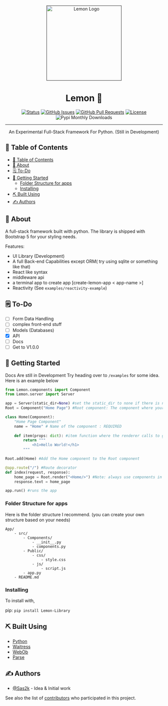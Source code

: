 <p align="center">
  <a href="" rel="noopener">
 <img width=240px height=240px src="https://emojipedia-us.s3.dualstack.us-west-1.amazonaws.com/thumbs/120/twitter/322/lemon_1f34b.png" alt="Lemon Logo"></a>
</p>

<h1 align="center">Lemon &#127819;</h3>

<div align="center">

[![Status](https://img.shields.io/badge/status-active-success.svg)]()
[![GitHub Issues](https://img.shields.io/github/issues/Sas2k/Lemon.svg)](https://github.com/kylelobo/The-Documentation-Compendium/issues)
[![GitHub Pull Requests](https://img.shields.io/github/issues-pr/Sas2k/Lemon.svg)](https://github.com/kylelobo/The-Documentation-Compendium/pulls)
[![License](https://img.shields.io/badge/license-MIT-blue.svg)](/LICENSE)
![Pypi Monthly Downloads](https://img.shields.io/pypi/dm/Lemon-Library.svg)

</div>

---

<p align="center"> An Experimental Full-Stack Framework For Python. (Still in Development)
    <br> 
</p>

## 📝 Table of Contents

- [📝 Table of Contents](#-table-of-contents)
- [🧐 About <a name = "about"></a>](#-about-)
- [🗒 To-Do <a name = "To-Do"></a>](#-to-do-)
- [🏁 Getting Started <a name = "getting_started"></a>](#-getting-started-)
  - [Folder Structure for apps](#folder-structure-for-apps)
  - [Installing](#installing)
- [⛏️ Built Using <a name = "built_using"></a>](#️-built-using-)
- [✍️ Authors <a name = "authors"></a>](#️-authors-)

## 🧐 About <a name = "about"></a>

A full-stack framework built with python. The library is shipped with Bootstrap 5 for your styling needs.

Features:
- UI Library (Development)
- A full Back-end Capabilities except ORM( try using sqlite or something like that)
- React like syntax
- middleware api
- a terminal app to create app [create-lemon-app < app-name >]
- Reactivity (See `examples/reactivity-example`)

## 🗒 To-Do <a name = "To-Do"></a>

- [ ] Form Data Handling
- [ ] complex front-end stuff
- [ ] Models (Databases)
- [x] API
- [ ] Docs
- [ ] Get to V1.0.0

## 🏁 Getting Started <a name = "getting_started"></a>

Docs Are still in Development Try heading over to `/examples` for some idea.
Here is an example below

```python
from Lemon.components import Component
from Lemon.server import Server

app = Server(static_dir=None) #set the static_dir to none if there is no .css or .js files =The Default Folder for static is public=
Root = Component("Home Page") #Root component: The component where your other components are rendered: The name inside is the name displayed on the tab

class Home(Component):
    "Home Page Component"
    name = "Home" # Name of the component : REQUIRED
    
    def item(props: dict): #item function where the renderer calls to get your html and other code
        return """
            <h1>Hello World!</h1>
        """

Root.add(Home) #Add the Home component to the Root component

@app.route("/") #Route decorator
def index(request, response):
    home_page = Root.render("<Home/>") #Note: always use components in Root.render never HTML
    response.text = home_page

app.run() #runs the app
```

### Folder Structure for apps

Here is the folder structure I recommend.
(you can create your own structure based on your needs)
```
App/
    - src/
        - Components/
            - __init__.py
            - components.py
        - Public/
            - css/
                - style.css
            - js/
                - script.js
        - app.py
    - README.md
```

### Installing

To install with,

pip: `pip install Lemon-Library`

## ⛏️ Built Using <a name = "built_using"></a>

- [Python](https://python.org)
- [Waitress](https://pypi.org/project/waitress/)
- [WebOb](https://pypi.org/project/WebOb/)
- [Parse](https://pypi.org/project/parse)

## ✍️ Authors <a name = "authors"></a>

- [@Sas2k](https://github.com/Sas2k) - Idea & Initial work

See also the list of [contributors](https://github.com/Sas2k/Lemon/contributors) who participated in this project.
